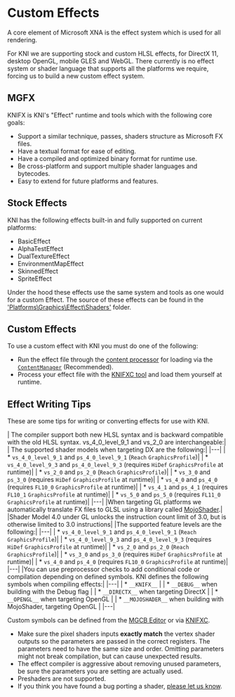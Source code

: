 # Custom Effects

A core element of Microsoft XNA is the effect system which is used for all rendering.

For KNI we are supporting stock and custom HLSL effects, for DirectX 11, desktop OpenGL, mobile GLES and WebGL.
There currently is no effect system or shader language that supports all the platforms we require, forcing us to build a new custom effect system.

## MGFX

KNIFX is KNI's "Effect" runtime and tools which with the following core goals:

* Support a similar technique, passes, shaders structure as Microsoft FX files.
* Have a textual format for ease of editing.
* Have a compiled and optimized binary format for runtime use.
* Be cross-platform and support multiple shader languages and bytecodes.
* Easy to extend for future platforms and features.

## Stock Effects

KNI has the following effects built-in and fully supported on current platforms:

* BasicEffect
* AlphaTestEffect
* DualTextureEffect
* EnvironmentMapEffect
* SkinnedEffect
* SpriteEffect

Under the hood these effects use the same system and tools as one would for a custom Effect.  The source of these effects can be found in the ['Platforms\Graphics\Effect\Shaders'](https://github.com/kniEngine/kni/tree/main/Platforms/Graphics/Effect/Shaders) folder.

## Custom Effects

To use a custom effect with KNI you must do one of the following:

* Run the effect file through the [content processor](~/articles/tools/mgcb.md) for loading via the [`ContentManager`](xref:Microsoft.Xna.Framework.Content.ContentManager) (Recommended).
* Process your effect file with the [KNIFXC tool](~/articles/tools/knifxc.md) and load them yourself at runtime.

## Effect Writing Tips

These are some tips for writing or converting effects for use with KNI.

| The compiler support both new HLSL syntax and is backward compatible with the old HLSL syntax. vs_4_0_level_9_1 and vs_2_0 are interchangeable:|
| The supported shader models when targeting DX are the following:|
|---|
|  * `vs_4_0_level_9_1` and `ps_4_0_level_9_1` (`Reach` `GraphicsProfile`)|
|  * `vs_4_0_level_9_3` and `ps_4_0_level_9_3` (requires `HiDef` `GraphicsProfile` at runtime)|
|  * `vs_2_0` and `ps_2_0` (`Reach` `GraphicsProfile`)|
|  * `vs_3_0` and `ps_3_0` (requires `HiDef` `GraphicsProfile` at runtime)|
|  * `vs_4_0` and `ps_4_0` (requires `FL10_0` `GraphicsProfile` at runtime)|
|  * `vs_4_1` and `ps_4_1` (requires `FL10_1` `GraphicsProfile` at runtime)|
|  * `vs_5_0` and `ps_5_0` (requires `FL11_0` `GraphicsProfile` at runtime)|
|---|
|When targeting GL platforms we automatically translate FX files to GLSL using a library called [MojoShader](http://icculus.org/mojoshader/).|
|Shader Model 4.0 under GL unlocks the instruction count limit of 3.0, but is otherwise limited to 3.0 instructions|
|The supported feature levels are the following:|
|---|
|  * `vs_4_0_level_9_1` and `ps_4_0_level_9_1` (`Reach` `GraphicsProfile`)|
|  * `vs_4_0_level_9_3` and `ps_4_0_level_9_3` (requires `HiDef` `GraphicsProfile` at runtime)|
|  * `vs_2_0` and `ps_2_0` (`Reach` `GraphicsProfile`)|
|  * `vs_3_0` and `ps_3_0` (requires `HiDef` `GraphicsProfile` at runtime)|
|  * `vs_4_0` and `ps_4_0` (requires `FL10_0` `GraphicsProfile` at runtime)|
|---|
|You can use preprocessor checks to add conditional code or compilation depending on defined symbols. KNI defines the following symbols when compiling effects:|
|---|
|  * `__KNIFX__`                   |
|  * `__DEBUG__` when building with the Debug flag |
|  * `__DIRECTX__` when targeting DirectX |
|  * `__OPENGL__` when targeting OpenGL |
|  * `__MOJOSHADER__` when building with MojoShader, targeting OpenGL |
|---|


Custom symbols can be defined from the [MGCB Editor](~/articles/tools/mgcb_editor.md) or via [KNIFXC](~/articles/tools/knifxc.md).

* Make sure the pixel shaders inputs **exactly match** the vertex shader outputs so the parameters are passed in the correct registers. The parameters need to have the same size and order. Omitting parameters might not break compilation, but can cause unexpected results.
* The effect compiler is aggressive about removing unused parameters, be sure the parameters you are setting are actually used.
* Preshaders are not supported.
* If you think you have found a bug porting a shader, [please let us know](https://github.com/kniEngine/kni/issues).
